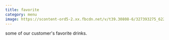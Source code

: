```yaml
---
title: favorite
category: menu
image: https://scontent-ord5-2.xx.fbcdn.net/v/t39.30808-6/327393275_622511436350742_3855425724781116867_n.jpg?_nc_cat=110&ccb=1-7&_nc_sid=730e14&_nc_ohc=-mHu3EefEsIAX-Llisj&_nc_ht=scontent-ord5-2.xx&oh=00_AfB33ksg-2zjuiteqeh4LbB9vBrmEu8HDQRyy5mb4WQCJw&oe=641CC301
---
```

some of our customer's favorite drinks.
